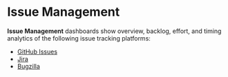 # Issue Management

**Issue Management** dashboards show overview, backlog, effort, and timing analytics of the following issue tracking platforms:

* [GitHub Issues](github-issues.md)
* [Jira](jira.md)
* [Bugzilla](bugzilla.md)
